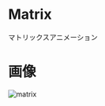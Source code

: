 # Matrix
マトリックスアニメーション
# 画像
![matrix](https://user-images.githubusercontent.com/98020159/156990316-2d71e862-4c6f-42bf-9ec5-a9931d11a58a.png)
